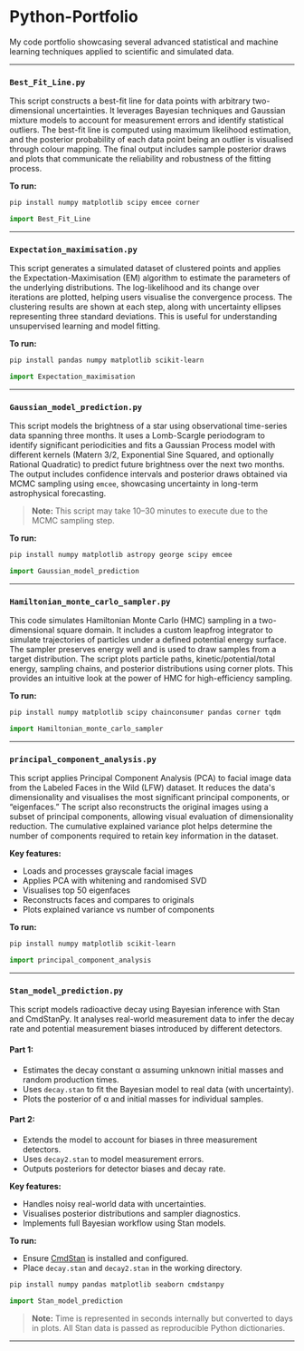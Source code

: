 # Python-Portfolio
My code portfolio showcasing several advanced statistical and machine learning techniques applied to scientific and simulated data.

---

### `Best_Fit_Line.py`

This script constructs a best-fit line for data points with arbitrary two-dimensional uncertainties. It leverages Bayesian techniques and Gaussian mixture models to account for measurement errors and identify statistical outliers. The best-fit line is computed using maximum likelihood estimation, and the posterior probability of each data point being an outlier is visualised through colour mapping. The final output includes sample posterior draws and plots that communicate the reliability and robustness of the fitting process.

**To run:**
```bash
pip install numpy matplotlib scipy emcee corner
```

```python
import Best_Fit_Line
```

---

### `Expectation_maximisation.py`

This script generates a simulated dataset of clustered points and applies the Expectation-Maximisation (EM) algorithm to estimate the parameters of the underlying distributions. The log-likelihood and its change over iterations are plotted, helping users visualise the convergence process. The clustering results are shown at each step, along with uncertainty ellipses representing three standard deviations. This is useful for understanding unsupervised learning and model fitting.

**To run:**
```bash
pip install pandas numpy matplotlib scikit-learn
```

```python
import Expectation_maximisation
```

---

### `Gaussian_model_prediction.py`

This script models the brightness of a star using observational time-series data spanning three months. It uses a Lomb-Scargle periodogram to identify significant periodicities and fits a Gaussian Process model with different kernels (Matern 3/2, Exponential Sine Squared, and optionally Rational Quadratic) to predict future brightness over the next two months. The output includes confidence intervals and posterior draws obtained via MCMC sampling using `emcee`, showcasing uncertainty in long-term astrophysical forecasting.

>  **Note:** This script may take 10–30 minutes to execute due to the MCMC sampling step.

**To run:**
```bash
pip install numpy matplotlib astropy george scipy emcee
```

```python
import Gaussian_model_prediction
```

---

### `Hamiltonian_monte_carlo_sampler.py`

This code simulates Hamiltonian Monte Carlo (HMC) sampling in a two-dimensional square domain. It includes a custom leapfrog integrator to simulate trajectories of particles under a defined potential energy surface. The sampler preserves energy well and is used to draw samples from a target distribution. The script plots particle paths, kinetic/potential/total energy, sampling chains, and posterior distributions using corner plots. This provides an intuitive look at the power of HMC for high-efficiency sampling.

**To run:**
```bash
pip install numpy matplotlib scipy chainconsumer pandas corner tqdm
```

```python
import Hamiltonian_monte_carlo_sampler
```

---

### `principal_component_analysis.py`

This script applies Principal Component Analysis (PCA) to facial image data from the Labeled Faces in the Wild (LFW) dataset. It reduces the data's dimensionality and visualises the most significant principal components, or “eigenfaces.” The script also reconstructs the original images using a subset of principal components, allowing visual evaluation of dimensionality reduction. The cumulative explained variance plot helps determine the number of components required to retain key information in the dataset.

**Key features:**
- Loads and processes grayscale facial images
- Applies PCA with whitening and randomised SVD
- Visualises top 50 eigenfaces
- Reconstructs faces and compares to originals
- Plots explained variance vs number of components

**To run:**
```bash
pip install numpy matplotlib scikit-learn
```

```python
import principal_component_analysis
```

---

### `Stan_model_prediction.py`

This script models radioactive decay using Bayesian inference with Stan and CmdStanPy. It analyses real-world measurement data to infer the decay rate and potential measurement biases introduced by different detectors.

#### Part 1:
- Estimates the decay constant α assuming unknown initial masses and random production times.
- Uses `decay.stan` to fit the Bayesian model to real data (with uncertainty).
- Plots the posterior of α and initial masses for individual samples.

#### Part 2:
- Extends the model to account for biases in three measurement detectors.
- Uses `decay2.stan` to model measurement errors.
- Outputs posteriors for detector biases and decay rate.

**Key features:**
- Handles noisy real-world data with uncertainties.
- Visualises posterior distributions and sampler diagnostics.
- Implements full Bayesian workflow using Stan models.

**To run:**
- Ensure [CmdStan](https://mc-stan.org/users/interfaces/cmdstan) is installed and configured.
- Place `decay.stan` and `decay2.stan` in the working directory.
```bash
pip install numpy pandas matplotlib seaborn cmdstanpy
```

```python
import Stan_model_prediction
```

> **Note:** Time is represented in seconds internally but converted to days in plots. All Stan data is passed as reproducible Python dictionaries.

---
